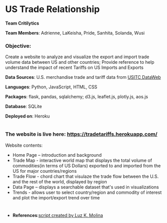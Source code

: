 # US Trade Relationship

**Team Critilytics** 

**Team Members**: Adrienne, LaKeisha, Pride, Sanhita, Solanda, Wusi

### Objective: 
Create a website to analyze and visualize the export and import trade volume data between US and other countries; Provide reference to help understand the impact of recent Tariffs on US Imports and Exports

**Data Sources**: U.S. merchandise trade and tariff data from [USITC DataWeb](https://dataweb.usitc.gov/)

**Languages**: Python, JavaScript, HTML, CSS

**Packages**: flask, pandas, sqlalchemy; d3.js, leaflet.js, plotly.js, aos.js

**Database**: SQLite

**Deployed on**: Heroku


#
### The website is live here: https://tradetariffs.herokuapp.com/
Website contents:
* Home Page – introduction and background
* Trade Map - interactive world map that displays the total volume of commodities(in terms of US Dollars) exported to and imported from the US for major countries/regions
* Trade Flow - chord chart that visulaze the trade flow between the U.S. and the rest of the world, displayed by region
* Data Page – displays a searchable dataset that's used in visualizations
* Trends - allows user to select country/region and commodity of interest and plot the import/export trend over time

#
* **References**:[script created by Luz K. Molina](http://bl.ocks.org/databayou/c7ac49a23c275f0dd7548669595b8017#regionsfish.csv)

